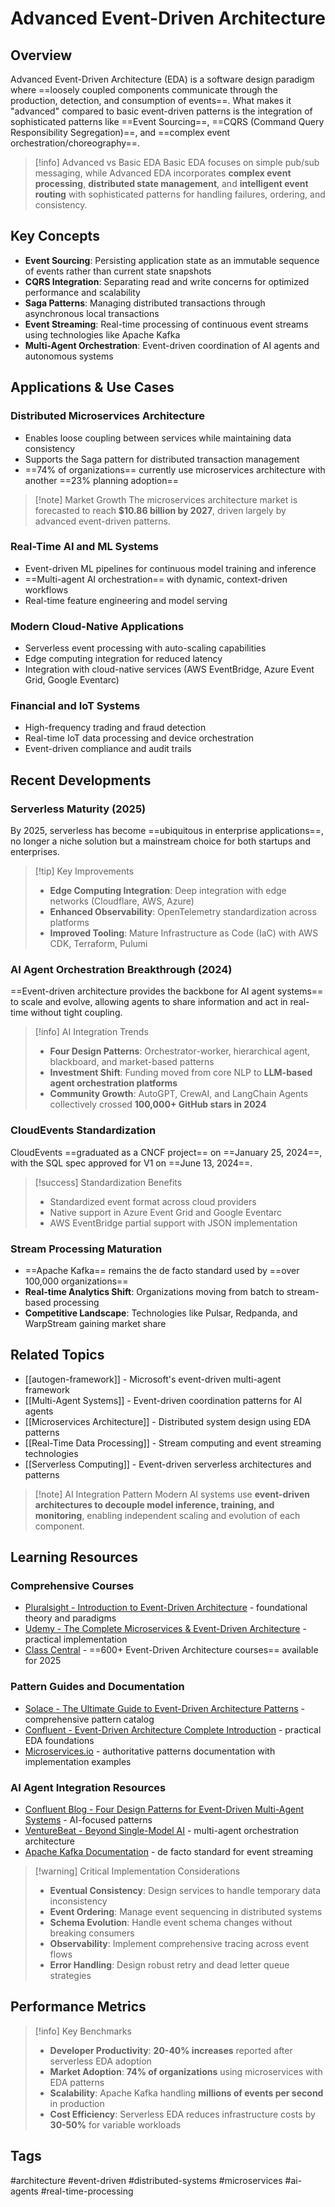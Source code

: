 # Advanced Event-Driven Architecture

## Overview

Advanced Event-Driven Architecture (EDA) is a software design paradigm where ==loosely coupled components communicate through the production, detection, and consumption of events==. What makes it "advanced" compared to basic event-driven patterns is the integration of sophisticated patterns like ==Event Sourcing==, ==CQRS (Command Query Responsibility Segregation)==, and ==complex event orchestration/choreography==.

> [!info] Advanced vs Basic EDA
> Basic EDA focuses on simple pub/sub messaging, while Advanced EDA incorporates **complex event processing**, **distributed state management**, and **intelligent event routing** with sophisticated patterns for handling failures, ordering, and consistency.

## Key Concepts

- **Event Sourcing**: Persisting application state as an immutable sequence of events rather than current state snapshots
- **CQRS Integration**: Separating read and write concerns for optimized performance and scalability  
- **Saga Patterns**: Managing distributed transactions through asynchronous local transactions
- **Event Streaming**: Real-time processing of continuous event streams using technologies like Apache Kafka
- **Multi-Agent Orchestration**: Event-driven coordination of AI agents and autonomous systems

## Applications & Use Cases

### **Distributed Microservices Architecture**
- Enables loose coupling between services while maintaining data consistency
- Supports the Saga pattern for distributed transaction management
- ==74% of organizations== currently use microservices architecture with another ==23% planning adoption==

> [!note] Market Growth
> The microservices architecture market is forecasted to reach **$10.86 billion by 2027**, driven largely by advanced event-driven patterns.

### **Real-Time AI and ML Systems**
- Event-driven ML pipelines for continuous model training and inference
- ==Multi-agent AI orchestration== with dynamic, context-driven workflows  
- Real-time feature engineering and model serving

### **Modern Cloud-Native Applications**
- Serverless event processing with auto-scaling capabilities
- Edge computing integration for reduced latency
- Integration with cloud-native services (AWS EventBridge, Azure Event Grid, Google Eventarc)

### **Financial and IoT Systems**
- High-frequency trading and fraud detection
- Real-time IoT data processing and device orchestration
- Event-driven compliance and audit trails

## Recent Developments

### **Serverless Maturity (2025)**
By 2025, serverless has become ==ubiquitous in enterprise applications==, no longer a niche solution but a mainstream choice for both startups and enterprises.

> [!tip] Key Improvements
> - **Edge Computing Integration**: Deep integration with edge networks (Cloudflare, AWS, Azure)
> - **Enhanced Observability**: OpenTelemetry standardization across platforms
> - **Improved Tooling**: Mature Infrastructure as Code (IaC) with AWS CDK, Terraform, Pulumi

### **AI Agent Orchestration Breakthrough (2024)**
==Event-driven architecture provides the backbone for AI agent systems== to scale and evolve, allowing agents to share information and act in real-time without tight coupling.

> [!info] AI Integration Trends
> - **Four Design Patterns**: Orchestrator-worker, hierarchical agent, blackboard, and market-based patterns
> - **Investment Shift**: Funding moved from core NLP to **LLM-based agent orchestration platforms**
> - **Community Growth**: AutoGPT, CrewAI, and LangChain Agents collectively crossed **100,000+ GitHub stars in 2024**

### **CloudEvents Standardization**
CloudEvents ==graduated as a CNCF project== on ==January 25, 2024==, with the SQL spec approved for V1 on ==June 13, 2024==.

> [!success] Standardization Benefits
> - Standardized event format across cloud providers
> - Native support in Azure Event Grid and Google Eventarc
> - AWS EventBridge partial support with JSON implementation

### **Stream Processing Maturation**
- ==Apache Kafka== remains the de facto standard used by ==over 100,000 organizations==
- **Real-time Analytics Shift**: Organizations moving from batch to stream-based processing
- **Competitive Landscape**: Technologies like Pulsar, Redpanda, and WarpStream gaining market share

## Related Topics

- [[autogen-framework]] - Microsoft's event-driven multi-agent framework
- [[Multi-Agent Systems]] - Event-driven coordination patterns for AI agents
- [[Microservices Architecture]] - Distributed system design using EDA patterns
- [[Real-Time Data Processing]] - Stream computing and event streaming technologies
- [[Serverless Computing]] - Event-driven serverless architectures and patterns

> [!note] AI Integration Pattern
> Modern AI systems use **event-driven architectures to decouple model inference, training, and monitoring**, enabling independent scaling and evolution of each component.

## Learning Resources

### **Comprehensive Courses**
- [Pluralsight - Introduction to Event-Driven Architecture](https://www.pluralsight.com) - foundational theory and paradigms
- [Udemy - The Complete Microservices & Event-Driven Architecture](https://www.udemy.com) - practical implementation
- [Class Central](https://www.classcentral.com) - ==600+ Event-Driven Architecture courses== available for 2025

### **Pattern Guides and Documentation**
- [Solace - The Ultimate Guide to Event-Driven Architecture Patterns](https://solace.com) - comprehensive pattern catalog
- [Confluent - Event-Driven Architecture Complete Introduction](https://confluent.io) - practical EDA foundations  
- [Microservices.io](https://microservices.io) - authoritative patterns documentation with implementation examples

### **AI Agent Integration Resources**
- [Confluent Blog - Four Design Patterns for Event-Driven Multi-Agent Systems](https://confluent.io/blog) - AI-focused patterns
- [VentureBeat - Beyond Single-Model AI](https://venturebeat.com) - multi-agent orchestration architecture
- [Apache Kafka Documentation](https://kafka.apache.org/documentation/) - de facto standard for event streaming

> [!warning] Critical Implementation Considerations
> - **Eventual Consistency**: Design services to handle temporary data inconsistency
> - **Event Ordering**: Manage event sequencing in distributed systems  
> - **Schema Evolution**: Handle event schema changes without breaking consumers
> - **Observability**: Implement comprehensive tracing across event flows
> - **Error Handling**: Design robust retry and dead letter queue strategies

## Performance Metrics

> [!info] Key Benchmarks
> - **Developer Productivity**: **20-40% increases** reported after serverless EDA adoption
> - **Market Adoption**: **74% of organizations** using microservices with EDA patterns
> - **Scalability**: Apache Kafka handling **millions of events per second** in production
> - **Cost Efficiency**: Serverless EDA reduces infrastructure costs by **30-50%** for variable workloads

## Tags
#architecture #event-driven #distributed-systems #microservices #ai-agents #real-time-processing